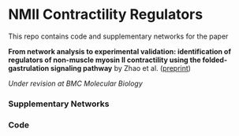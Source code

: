 # NMII Contractility Regulators

This repo contains code and supplementary networks for the paper

**From network analysis to experimental validation: identification of regulators of non-muscle myosin II contractility using the folded-gastrulation signaling pathway** by Zhao et al. ([preprint](https://www.researchsquare.com/article/rs-3140226/v1))

*Under revision at BMC Molecular Biology*


### Supplementary Networks



### Code
